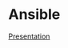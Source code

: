 # Ansible

[Presentation](https://docs.google.com/presentation/d/1sXhA_4h8gg-g_YqsHXXasF4tP1OXImeYaxa7PhCR__4/edit?usp=sharing)
